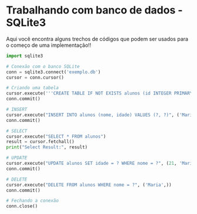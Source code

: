 # Trabalhando com banco de dados - SQLite3

Aqui você encontra alguns trechos de códigos que podem ser usados para o começo de uma implementação!!

```python
import sqlite3

# Conexão com o banco SQLite
conn = sqlite3.connect('exemplo.db')
cursor = conn.cursor()

# Criando uma tabela
cursor.execute('''CREATE TABLE IF NOT EXISTS alunos (id INTEGER PRIMARY KEY, nome TEXT, idade INTEGER)''')
conn.commit()

# INSERT
cursor.execute("INSERT INTO alunos (nome, idade) VALUES (?, ?)", ('Maria', 20))
conn.commit()

# SELECT
cursor.execute("SELECT * FROM alunos")
result = cursor.fetchall()
print("Select Result:", result)

# UPDATE
cursor.execute("UPDATE alunos SET idade = ? WHERE nome = ?", (21, 'Maria'))
conn.commit()

# DELETE
cursor.execute("DELETE FROM alunos WHERE nome = ?", ('Maria',))
conn.commit()

# Fechando a conexão
conn.close()
```
